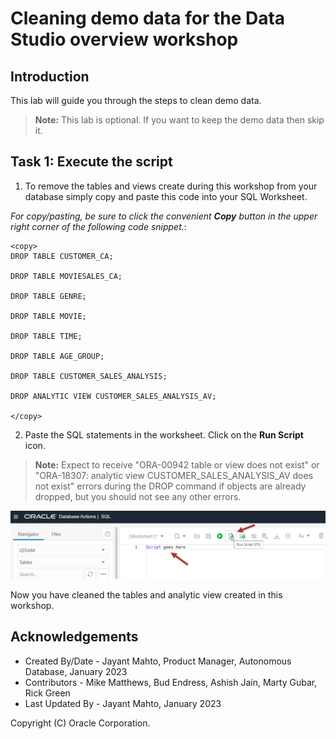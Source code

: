# Cleaning demo data for the Data Studio overview workshop


## Introduction

This lab will guide you through the steps to clean demo data. 

>**Note:** This lab is optional. If you want to keep the demo data then skip it.

## Task 1: Execute the script

1. To remove the tables and views create during this workshop from your database simply copy and paste this code into your SQL Worksheet.

*For copy/pasting, be sure to click the convenient __Copy__ button in the upper right corner of the following code snippet.*: 

```
<copy>
DROP TABLE CUSTOMER_CA;

DROP TABLE MOVIESALES_CA;

DROP TABLE GENRE;

DROP TABLE MOVIE;

DROP TABLE TIME;

DROP TABLE AGE_GROUP;

DROP TABLE CUSTOMER_SALES_ANALYSIS;

DROP ANALYTIC VIEW CUSTOMER_SALES_ANALYSIS_AV;

</copy>
```
2. Paste the SQL statements in the worksheet. Click on the **Run Script** icon.

>**Note:** Expect to receive "ORA-00942 table or view does not exist" or "ORA-18307: analytic view CUSTOMER\_SALES\_ANALYSIS\_AV does not exist" errors during the DROP command if objects are already dropped, but you should not see any other errors.

![Screenshot of SQL worksheet](images/image_sql_worksheet.png)

Now you have cleaned the tables and analytic view created in this workshop.

## Acknowledgements

- Created By/Date - Jayant Mahto, Product Manager, Autonomous Database, January 2023
- Contributors - Mike Matthews, Bud Endress, Ashish Jain, Marty Gubar, Rick Green
- Last Updated By - Jayant Mahto, January 2023


Copyright (C)  Oracle Corporation.